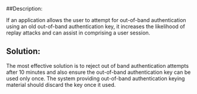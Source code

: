 ##Description:

If an application allows the user to attempt for out-of-band authentication using an old out-of-band authentication key, it increases the likelihood of replay attacks and can assist in comprising a user session.


## Solution:

The most effective solution is to reject out of band authentication attempts after 10 minutes and also ensure the out-of-band authentication key can be used only once. The system providing out-of-band authentication keying material should discard the key once it used.
